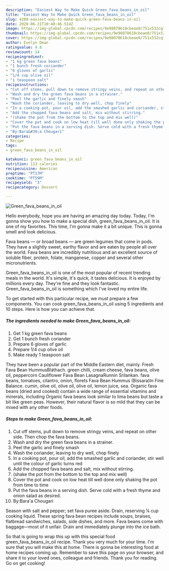 ```yaml
---
description: "Easiest Way to Make Quick Green_fava_beans_in_oil"
title: "Easiest Way to Make Quick Green_fava_beans_in_oil"
slug: 4280-easiest-way-to-make-quick-green-fava-beans-in-oil
date: 2020-06-21T10:40:46.514Z
image: https://img-global.cpcdn.com/recipes/9e98078618cbeae0/751x532cq70/green_fava_beans_in_oil-recipe-main-photo.jpg
thumbnail: https://img-global.cpcdn.com/recipes/9e98078618cbeae0/751x532cq70/green_fava_beans_in_oil-recipe-main-photo.jpg
cover: https://img-global.cpcdn.com/recipes/9e98078618cbeae0/751x532cq70/green_fava_beans_in_oil-recipe-main-photo.jpg
author: Evelyn Dean
ratingvalue: 4.8
reviewcount: 14
recipeingredient:
- "1 kg green fava beans"
- "1 bunch fresh coriander"
- "6 gloves of garlic"
- "1/4 cup olive oil"
- "1 teaspoon salt"
recipeinstructions:
- "Cut off stems, pull down to remove stringy veins, and repeat on other side. Then chop the fava beans."
- "Wash and dry the green fava beans in a strainer."
- "Peel the garlic and finely smash"
- "Wash the coriander, leaving to dry well, chop finely"
- "In a cooking pot, pour oil, add the smashed garlic and coriander, stir well until the colour of garlic turns red"
- "Add the chopped fava beans and salt, mix without stirring."
- "(shake the pot from the bottom to the top and mix well)"
- "Cover the pot and cook on low heat till well done only shaking the pot from time to time"
- "Put the fava beans in a serving dish. Serve cold with a fresh thyme and onion salad as desired."
- "By:Bara&#39;a Chougari"
categories:
- Recipe
tags:
- green_fava_beans_in_oil

katakunci: green_fava_beans_in_oil 
nutrition: 113 calories
recipecuisine: American
preptime: "PT17M"
cooktime: "PT59M"
recipeyield: "3"
recipecategory: Dessert

---
```



![Green_fava_beans_in_oil](https://img-global.cpcdn.com/recipes/9e98078618cbeae0/751x532cq70/green_fava_beans_in_oil-recipe-main-photo.jpg)

Hello everybody, hope you are having an amazing day today. Today, I'm gonna show you how to make a special dish, green_fava_beans_in_oil. It is one of my favorites. This time, I'm gonna make it a bit unique. This is gonna smell and look delicious.

Fava beans — or broad beans — are green legumes that come in pods. They have a slightly sweet, earthy flavor and are eaten by people all over the world. Fava beans are incredibly nutritious and an excellent source of soluble fiber, protein, folate, manganese, copper and several other micronutrients.

Green_fava_beans_in_oil is one of the most popular of recent trending meals in the world. It's simple, it's quick, it tastes delicious. It is enjoyed by millions every day. They're fine and they look fantastic. Green_fava_beans_in_oil is something which I've loved my entire life.


To get started with this particular recipe, we must prepare a few components. You can cook green_fava_beans_in_oil using 5 ingredients and 10 steps. Here is how you can achieve that.

<!--inarticleads1-->

##### The ingredients needed to make Green_fava_beans_in_oil:

1. Get 1 kg green fava beans
1. Get 1 bunch fresh coriander
1. Prepare 6 gloves of garlic
1. Prepare 1/4 cup olive oil
1. Make ready 1 teaspoon salt


They have been a popular part of the Middle Eastern diet, mainly. Fresh Fava Bean HummusBláthach. green chilli, cream cheese, fava beans, olive oil, peppercorn Cauliflower Fava Bean LasagnaRunnin Srilankan. fava beans, tomatoes, cilantro, onion, florets Fava Bean Hummus (Bissara)In Fine Balance. cumin, olive oil, olive oil, olive oil, lemon juice, sea. Organic fava beans (dried and cooked) contain a wide range of essential vitamins and minerals, including Organic fava beans look similar to lima beans but taste a bit like green peas. However, their natural flavor is so mild that they can be mixed with any other foods. 

<!--inarticleads2-->

##### Steps to make Green_fava_beans_in_oil:

1. Cut off stems, pull down to remove stringy veins, and repeat on other side. Then chop the fava beans.
1. Wash and dry the green fava beans in a strainer.
1. Peel the garlic and finely smash
1. Wash the coriander, leaving to dry well, chop finely
1. In a cooking pot, pour oil, add the smashed garlic and coriander, stir well until the colour of garlic turns red
1. Add the chopped fava beans and salt, mix without stirring.
1. (shake the pot from the bottom to the top and mix well)
1. Cover the pot and cook on low heat till well done only shaking the pot from time to time
1. Put the fava beans in a serving dish. Serve cold with a fresh thyme and onion salad as desired.
1. By:Bara&#39;a Chougari


Season with salt and pepper; set fava puree aside. Drain, reserving ¼ cup cooking liquid. These spring fava bean recipes include soups, braises, flatbread sandwiches, salads, side dishes, and more. Fava beans come with baggage—most of it unfair. Drain and immediately plunge into the ice bath. 

So that is going to wrap this up with this special food green_fava_beans_in_oil recipe. Thank you very much for your time. I'm sure that you will make this at home. There is gonna be interesting food at home recipes coming up. Remember to save this page on your browser, and share it to your loved ones, colleague and friends. Thank you for reading. Go on get cooking!
